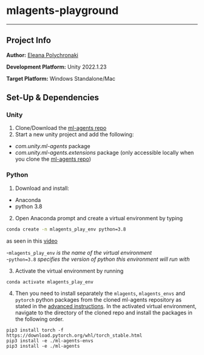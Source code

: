 # mlagents-playground

---

## Project Info

**Author:** 
[Eleana Polychronaki](https://github.com/EleanaPol)

**Development Platform:**
Unity 2022.1.23

**Target Platform:**
Windows Standalone/Mac

## Set-Up & Dependencies
### Unity
1. Clone/Download the [ml-agents repo](https://github.com/Unity-Technologies/ml-agents)   
2. Start a new unity project and add the following:
* *com.unity.ml-agents* package
* *com.unity.ml-agents.extensions* package (only accessible locally when you clone the [ml-agents repo](https://github.com/Unity-Technologies/ml-agents))
### Python
1. Download and install:
* Anaconda
* python 3.8 
 
2. Open Anaconda prompt and create a virtual environment by typing 
```bash
conda create -n mlagents_play_env python=3.8

``` 
as seen in this [video](https://youtu.be/Yix4iV_io6o?t=58)  

-```mlagents_play_env``` *is the name of the virtual environment*  
-```python=3.8``` *specifies the version of python this environment will run with*  

3. Activate the virtual environment by running  
 ```bash
 conda activate mlagents_play_env
 ```  
4. Then you need to install separately the ```mlagents```, ```mlagents_envs``` and ```pytorch``` python packages from the cloned ml-agents repository as stated in the [advanced instructions](https://github.com/Unity-Technologies/ml-agents/blob/release_18_docs/docs/Installation.md#advanced-local-installation-for-development-2). In the activated virtual environment, navigate to the directory of the cloned repo and install the packages in the following order. 
```
pip3 install torch -f https://download.pytorch.org/whl/torch_stable.html
pip3 install -e ./ml-agents-envs
pip3 install -e ./ml-agents
```

